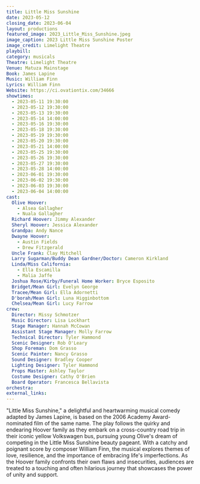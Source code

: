 ```yaml
---
title: Little Miss Sunshine
date: 2023-05-12
closing_date: 2023-06-04
layout: productions
featured_image: 2023_Little_Miss_Sunshine.jpeg
image_caption: 2023 Little Miss Sunshine Poster
image_credit: Limelight Theatre
playbill: 
category: musicals
Theatre: Limelight Theatre
Venue: Matuza Mainstage
Book: James Lapine
Music: William Finn
Lyrics: William Finn
Website: https://ci.ovationtix.com/34666
showtimes:
  - 2023-05-11 19:30:00
  - 2023-05-12 19:30:00
  - 2023-05-13 19:30:00
  - 2023-05-14 14:00:00
  - 2023-05-16 19:30:00
  - 2023-05-18 19:30:00
  - 2023-05-19 19:30:00
  - 2023-05-20 19:30:00
  - 2023-05-21 14:00:00
  - 2023-05-25 19:30:00
  - 2023-05-26 19:30:00
  - 2023-05-27 19:30:00
  - 2023-05-28 14:00:00
  - 2023-06-01 19:30:00
  - 2023-06-02 19:30:00
  - 2023-06-03 19:30:00
  - 2023-06-04 14:00:00
cast:
  Olive Hoover:
    - Alsea Gallagher
    - Nuala Gallagher
  Richard Hoover: Jimmy Alexander
  Sheryl Hoover: Jessica Alexander
  Grandpa: Andy Nance
  Dwayne Hoover:
    - Austin Fields
    - Drew Fitzgerald
  Uncle Frank: Clay Mitchell
  Larry Sugarman/Buddy Dean Gardner/Doctor: Cameron Kirkland
  Linda/Miss California:
    - Ella Escamilla
    - Malia Jaffe
  Joshua Rose/Kirby/Funeral Home Worker: Bryce Esposito
  Bridget/Mean Girl: Evelyn George
  Tracee/Mean Girl: Ella Adornetti
  D'borah/Mean Girl: Luna Higginbottom
  Chelsea/Mean Girl: Lucy Farrow
crew:
  Director: Missy Schmotzer
  Music Director: Lisa Lockhart
  Stage Manager: Hannah McCowan
  Assistant Stage Manager: Molly Farrow
  Technical Director: Tyler Hammond
  Scenic Designer: Rob O'Leary
  Shop Foreman: Dom Grasso
  Scenic Painter: Nancy Grasso
  Sound Designer: Bradley Cooper
  Lighting Designer: Tyler Hammond
  Props Master: Ashley Taylor
  Costume Designer: Cathy O'Brien
  Board Operator: Francesca Bellavista
orchestra:
external_links:
---
```

"Little Miss Sunshine," a delightful and heartwarming musical comedy adapted by James Lapine, is based on the 2006 Academy Award-nominated film of the same name. The play follows the quirky and endearing Hoover family as they embark on a cross-country road trip in their iconic yellow Volkswagen bus, pursuing young Olive's dream of competing in the Little Miss Sunshine beauty pageant. With a catchy and poignant score by composer William Finn, the musical explores themes of love, resilience, and the importance of embracing life's imperfections. As the Hoover family confronts their own flaws and insecurities, audiences are treated to a touching and often hilarious journey that showcases the power of unity and support.